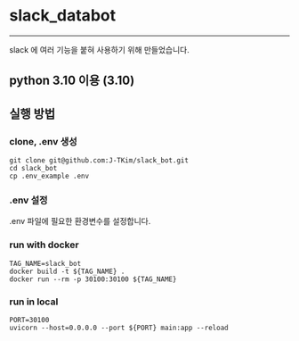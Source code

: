 # slack_databot
----

slack 에 여러 기능을 붙혀 사용하기 위해 만들었습니다.

## python 3.10 이용 (3.10)

## 실행 방법

### clone, .env 생성

```shell
git clone git@github.com:J-TKim/slack_bot.git
cd slack_bot
cp .env_example .env
```

### .env 설정
.env 파일에 필요한 환경변수를 설정합니다.

### run with docker

```shell
TAG_NAME=slack_bot
docker build -t ${TAG_NAME} . 
docker run --rm -p 30100:30100 ${TAG_NAME}
```

### run in local
```shell
PORT=30100
uvicorn --host=0.0.0.0 --port ${PORT} main:app --reload
```